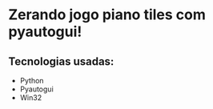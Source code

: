 # Zerando jogo piano tiles com pyautogui!

## Tecnologias usadas:

- Python
- Pyautogui
- Win32 



